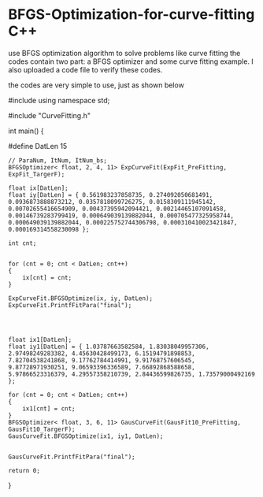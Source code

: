 # BFGS-Optimization-for-curve-fitting C++
use BFGS optimization algorithm to solve problems like curve fitting
the codes contain two part: a BFGS optimizer and some curve fitting example.
I also uploaded a code file to verify these codes.

the codes are very simple to use, just as shown below

#include <iostream>
using namespace std;

#include "CurveFitting.h"


int main()
{

#define DatLen   15

	// ParaNum, ItNum, ItNum_bs; 
	BFGSOptimizer< float, 2, 4, 11> ExpCurveFit(ExpFit_PreFitting, ExpFit_TargerF);

	float ix[DatLen];
	float iy[DatLen] = { 0.561983237858735, 0.274092050681491, 0.0936873888873212, 0.0357818099726275, 0.0158309111945142, 0.00702655416654909, 0.00437395942094421, 0.00214465107091458, 0.00146739283799419, 0.000649039139882044, 0.000705477325958744, 0.000649039139882044, 0.000225752744306798, 0.000310410023421847, 0.000169314558230098 };

	int cnt;


	for (cnt = 0; cnt < DatLen; cnt++)
	{
		ix[cnt] = cnt;
	}

	ExpCurveFit.BFGSOptimize(ix, iy, DatLen);
	ExpCurveFit.PrintfFitPara("final");




	float ix1[DatLen];
	float iy1[DatLen] = { 1.03787663582584, 1.83038049957306, 2.97498249283382, 4.45630428499173, 6.15194791898853, 7.82704538241868, 9.17762784414991, 9.91768757606545, 9.87728971930251, 9.06593396336589, 7.66892868588658, 5.97866523316379, 4.29557358210739, 2.84436599826735, 1.73579000492169 };

	for (cnt = 0; cnt < DatLen; cnt++)
	{
		ix1[cnt] = cnt;
	}
	BFGSOptimizer< float, 3, 6, 11> GausCurveFit(GausFit10_PreFitting, GausFit10_TargerF);
	GausCurveFit.BFGSOptimize(ix1, iy1, DatLen);


	GausCurveFit.PrintfFitPara("final");

	return 0;
}
